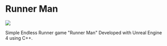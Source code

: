 # Runner Man

![](https://github.com/BillyFrcs/RunnerMan/blob/master/Gif/RunnerMan.gif)

Simple Endless Runner game "Runner Man" Developed with Unreal Engine 4 using C++.
